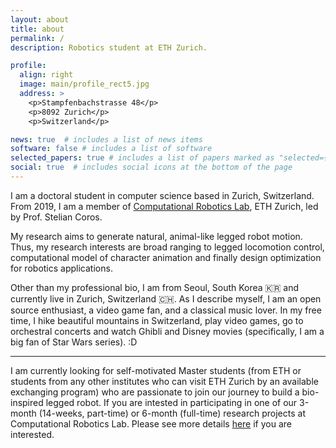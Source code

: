 ```yaml
---
layout: about
title: about
permalink: /
description: Robotics student at ETH Zurich.

profile:
  align: right
  image: main/profile_rect5.jpg
  address: >
    <p>Stampfenbachstrasse 48</p>
    <p>8092 Zurich</p>
    <p>Switzerland</p>

news: true  # includes a list of news items
software: false # includes a list of software
selected_papers: true # includes a list of papers marked as "selected={true}"
social: true  # includes social icons at the bottom of the page
---
```


I am a doctoral student in computer science based in Zurich, Switzerland. 
From 2019, I am a member of [Computational Robotics Lab](http://crl.ethz.ch), ETH Zurich, led by Prof. Stelian Coros.

My research aims to generate natural, animal-like legged robot motion. 
Thus, my research interests are broad ranging to legged locomotion control, computational model of character animation and finally design optimization for robotics applications. 

Other than my professional bio, I am from Seoul, South Korea 🇰🇷 and currently live in Zurich, Switzerland 🇨🇭. 
As I describe myself, I am an open source enthusiast, a video game fan, and a classical music lover. 
In my free time, I hike beautiful mountains in Switzerland, play video games, go to orchestral concerts and watch Ghibli and Disney movies (specifically, I am a big fan of Star Wars series). :D

------
I am currently looking for self-motivated Master students (from ETH or students from any other institutes who can visit ETH Zurich by an available exchanging program) who are passionate to join our journey to build a bio-inspired legged robot. 
If you are intested in participating in one of our 3-month (14-weeks, part-time) or 6-month (full-time) research projects at Computational Robotics Lab. 
Please see more details [here](/bio-inspired-robots/) if you are interested.



<!-- Write your biography here. Tell the world about yourself. Link to your favorite [subreddit](http://reddit.com){:target="\_blank"}. You can put a picture in, too. The code is already in, just name your picture `prof_pic.jpg` and put it in the `img/` folder.
Put your address / P.O. box / other info right below your picture. You can also disable any these elements by editing `profile` property of the YAML header of your `_pages/about.md`. Edit `_bibliography/papers.bib` and Jekyll will render your [publications page](/al-folio/publications/) automatically.
Link to your social media connections, too. This theme is set up to use [Font Awesome icons](http://fortawesome.github.io/Font-Awesome/){:target="\_blank"} and [Academicons](https://jpswalsh.github.io/academicons/){:target="\_blank"}, like the ones below. Add your Facebook, Twitter, LinkedIn, Google Scholar, or just disable all of them. -->

